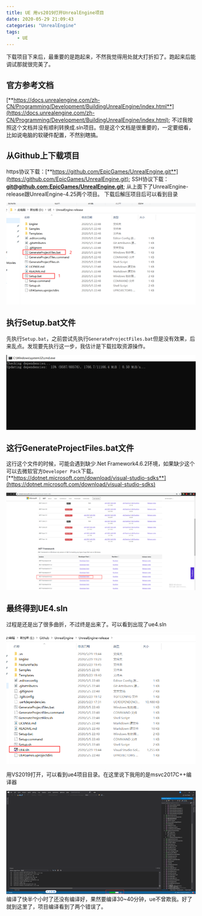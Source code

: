 ```yaml
---
title: UE 用vs2019打开UnrealEngine项目
date: 2020-05-29 21:09:43
categories: "UnrealEngine"
tags:
	- UE
---
```

下载项目下来后，最重要的是跑起来，不然我觉得用处就大打折扣了。跑起来后能调试那就很完美了。
<!-- more -->
## 官方参考文档
[**https://docs.unrealengine.com/zh-CN/Programming/Development/BuildingUnrealEngine/index.html**](https://docs.unrealengine.com/zh-CN/Programming/Development/BuildingUnrealEngine/index.html);
不过我按照这个文档并没有顺利转换成.sln项目。但是这个文档是很重要的，一定要细看，比如说电脑的软硬件配置，不然别瞎搞。
## 从Github上下载项目
https协议下载：[**https://github.com/EpicGames/UnrealEngine.git**](https://github.com/EpicGames/UnrealEngine.git);
SSH协议下载：[**git@github.com:EpicGames/UnrealEngine.git**](git@github.com:EpicGames/UnrealEngine.git);
从上面下了UnrealEngine-release跟UnrealEngine-4.25两个项目。
下载后解压项目后可以看到目录

<img src="../image/ue/vsproject/project.png">

## 执行Setup.bat文件
先执行`Setup.bat`，之前尝试先执行`GenerateProjectFiles.bat`但是没有效果，后来乱点。发现要先执行这一步，我估计是下载拉取资源操作。

<img src="../image/ue/vsproject/cmd.png">

## 这行GenerateProjectFiles.bat文件
这行这个文件的时候，可能会遇到缺少.Net Framework4.6.2环境，如果缺少这个可以去微软官方`Developer Pack`下载。
[**https://dotnet.microsoft.com/download/visual-studio-sdks**](https://dotnet.microsoft.com/download/visual-studio-sdks)

<img src="../image/ue/vsproject/developerPack.png">

## 最终得到UE4.sln
过程是还是出了很多曲折，不过终是出来了。可以看到出现了ue4.sln

<img src="../image/ue/vsproject/ue4.png">

用VS2019打开，可以看到ue4项目目录。在这里说下我用的是msvc2017C++编译器

<img src="../image/ue/vsproject/project1.png">
编译了快半个小时了还没有编译好，果然要编译30~40分钟，ue不曾欺我。好了就到这里了，项目编译看到了两个错误了。






